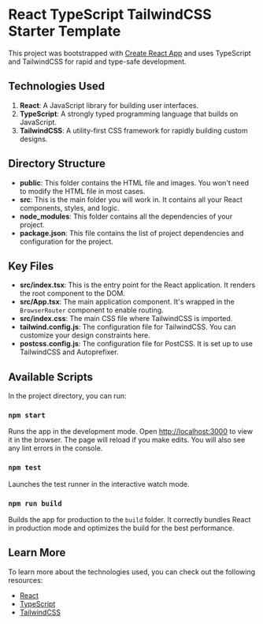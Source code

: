 # React TypeScript TailwindCSS Starter Template

This project was bootstrapped with
[Create React App](https://github.com/facebook/create-react-app)
and uses TypeScript and TailwindCSS for rapid and type-safe development.

## Technologies Used

1. **React**: A JavaScript library for building user interfaces.
2. **TypeScript**: A strongly typed programming language that
   builds on JavaScript.
3. **TailwindCSS**: A utility-first CSS framework for rapidly building
   custom designs.

## Directory Structure

- **public**: This folder contains the HTML file and images.
  You won't need to modify the HTML file in most cases.
- **src**: This is the main folder you will work in.
  It contains all your React components, styles, and logic.
- **node_modules**: This folder contains all the dependencies of your project.
- **package.json**: This file contains the list of project dependencies
  and configuration for the project.

## Key Files

- **src/index.tsx**: This is the entry point for the React application.
  It renders the root component to the DOM.
- **src/App.tsx**: The main application component.
  It's wrapped in the `BrowserRouter` component to enable routing.
- **src/index.css**: The main CSS file where TailwindCSS is imported.
- **tailwind.config.js**: The configuration file for TailwindCSS.
  You can customize your design constraints here.
- **postcss.config.js**: The configuration file for PostCSS.
  It is set up to use TailwindCSS and Autoprefixer.

## Available Scripts

In the project directory, you can run:

### `npm start`

Runs the app in the development mode.
Open [http://localhost:3000](http://localhost:3000) to view it in the browser.
The page will reload if you make edits.
You will also see any lint errors in the console.

### `npm test`

Launches the test runner in the interactive watch mode.

### `npm run build`

Builds the app for production to the `build` folder.
It correctly bundles React in production mode
and optimizes the build for the best performance.

## Learn More

To learn more about the technologies used, you can check out the following
resources:

- [React](https://reactjs.org/)
- [TypeScript](https://www.typescriptlang.org/)
- [TailwindCSS](https://tailwindcss.com/)
